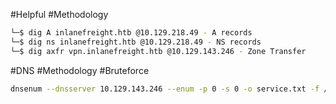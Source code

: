 #Helpful #Methodology 
```bash
└─$ dig A inlanefreight.htb @10.129.218.49 - A records
└─$ dig ns inlanefreight.htb @10.129.218.49 - NS records
└─$ dig axfr vpn.inlanefreight.htb @10.129.143.246 - Zone Transfer
```

#DNS #Methodology #Bruteforce
```bash
dnsenum --dnsserver 10.129.143.246 --enum -p 0 -s 0 -o service.txt -f /usr/share/seclists/Discovery/DNS/fierce-hostlist.txt dev.inlanefreight.htb
```